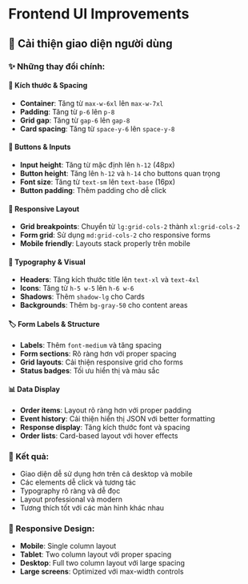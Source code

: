 # Frontend UI Improvements

## 🎨 Cải thiện giao diện người dùng

### ✨ Những thay đổi chính:

#### 📏 Kích thước & Spacing
- **Container**: Tăng từ `max-w-6xl` lên `max-w-7xl`
- **Padding**: Tăng từ `p-6` lên `p-8`
- **Grid gap**: Tăng từ `gap-6` lên `gap-8`
- **Card spacing**: Tăng từ `space-y-6` lên `space-y-8`

#### 🔘 Buttons & Inputs
- **Input height**: Tăng từ mặc định lên `h-12` (48px)
- **Button height**: Tăng lên `h-12` và `h-14` cho buttons quan trọng
- **Font size**: Tăng từ `text-sm` lên `text-base` (16px)
- **Button padding**: Thêm padding cho dễ click

#### 📱 Responsive Layout
- **Grid breakpoints**: Chuyển từ `lg:grid-cols-2` thành `xl:grid-cols-2`
- **Form grid**: Sử dụng `md:grid-cols-2` cho responsive forms
- **Mobile friendly**: Layouts stack properly trên mobile

#### 🎯 Typography & Visual
- **Headers**: Tăng kích thước title lên `text-xl` và `text-4xl`
- **Icons**: Tăng từ `h-5 w-5` lên `h-6 w-6`
- **Shadows**: Thêm `shadow-lg` cho Cards
- **Backgrounds**: Thêm `bg-gray-50` cho content areas

#### 🏷️ Form Labels & Structure
- **Labels**: Thêm `font-medium` và tăng spacing
- **Form sections**: Rõ ràng hơn với proper spacing
- **Grid layouts**: Cải thiện responsive grid cho forms
- **Status badges**: Tối ưu hiển thị và màu sắc

#### 📊 Data Display
- **Order items**: Layout rõ ràng hơn với proper padding
- **Event history**: Cải thiện hiển thị JSON với better formatting
- **Response display**: Tăng kích thước font và spacing
- **Order lists**: Card-based layout với hover effects

### 🚀 Kết quả:
- Giao diện dễ sử dụng hơn trên cả desktop và mobile
- Các elements dễ click và tương tác
- Typography rõ ràng và dễ đọc
- Layout professional và modern
- Tương thích tốt với các màn hình khác nhau

### 📱 Responsive Design:
- **Mobile**: Single column layout
- **Tablet**: Two column layout với proper spacing
- **Desktop**: Full two column layout với large spacing
- **Large screens**: Optimized với max-width controls

